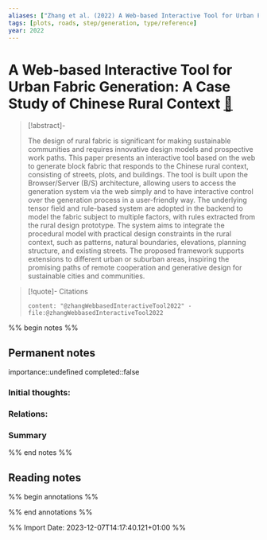 ```yaml
---
aliases: ["Zhang et al. (2022) A Web-based Interactive Tool for Urban Fabric Generation"]
tags: [plots, roads, step/generation, type/reference]
year: 2022
---
```

# A Web-based Interactive Tool for Urban Fabric Generation: A Case Study of Chinese Rural Context [📖](zotero://select/library/items/YEHQ35QE)

> [!abstract]-
> 
> The design of rural fabric is significant for making sustainable communities and requires innovative design models and prospective work paths. This paper presents an interactive tool based on the web to generate block fabric that responds to the Chinese rural context, consisting of streets, plots, and buildings. The tool is built upon the Browser/Server (B/S) architecture, allowing users to access the generation system via the web simply and to have interactive control over the generation process in a user-friendly way. The underlying tensor field and rule-based system are adopted in the backend to model the fabric subject to multiple factors, with rules extracted from the rural design prototype. The system aims to integrate the procedural model with practical design constraints in the rural context, such as patterns, natural boundaries, elevations, planning structure, and existing streets. The proposed framework supports extensions to different urban or suburban areas, inspiring the promising paths of remote cooperation and generative design for sustainable cities and communities.
> 

> [!quote]- Citations
> 
> ```query
> content: "@zhangWebbasedInteractiveTool2022" -file:@zhangWebbasedInteractiveTool2022
> ```

%% begin notes %%
## Permanent notes
importance::undefined
completed::false
### Initial thoughts:


### Relations:


### Summary


%% end notes %%
## Reading notes
%% begin annotations %%

%% end annotations %%



%% Import Date: 2023-12-07T14:17:40.121+01:00 %%
